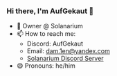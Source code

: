 ### Hi there, I'm AufGekaut 👋

- 🌟 Owner @ Solanarium
- 📫 How to reach me: 
  - Discord: AufGekaut
  - Email: dam.1en@yandex.com
  - [Solanarium Discord Server](https://discord.com/invite/Solanarium)
- 😄 Pronouns: he/him
